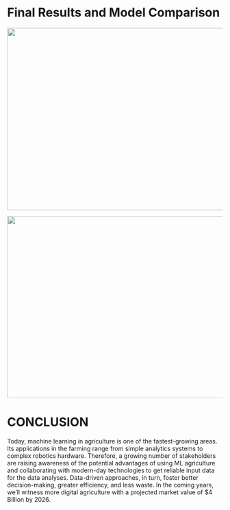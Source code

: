# **Final Results and Model Comparison**



<p align="left">
  <img width="600" height="425" src="https://user-images.githubusercontent.com/36481036/193412464-804e3687-7f29-431a-8eb8-69fc94de6ab9.png">
</p>

<p align="left">
  <img width="600" height="425" src="https://user-images.githubusercontent.com/36481036/193412476-85f3d038-5d63-44b2-8e0f-90f5856b0717.png">
</p>

# **CONCLUSION**
Today, machine learning in agriculture is one of the fastest-growing areas. Its applications in the farming range from simple analytics systems to complex robotics hardware. Therefore, a growing number of stakeholders are raising awareness of the potential advantages of using ML agriculture and collaborating with modern-day technologies to get reliable input data for the data analyses.
Data-driven approaches, in turn, foster better decision-making, greater efficiency, and less waste. In the coming years, we’ll witness more digital agriculture with a projected market value of $4 Billion by 2026.

